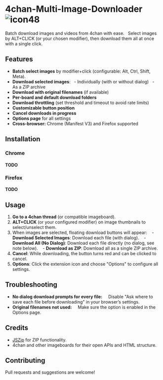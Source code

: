 # 4chan-Multi-Image-Downloader ![icon48](https://github.com/user-attachments/assets/b53cb537-c3d6-48a9-bdef-d71433f34228)

Batch download images and videos from 4chan with ease.  
Select images by ALT+CLICK (or your chosen modifier), then download them all at once with a single click.


## Features

- **Batch select images** by modifier+click (configurable: Alt, Ctrl, Shift, Meta).
- **Download selected images**:
  - Individually (with or without dialog)
  - As a ZIP archive
- **Download with original filenames** (if available)
- **Per-board and default download folders**
- **Download throttling** (set threshold and timeout to avoid rate limits)
- **Customizable button position**
- **Cancel downloads in progress**
- **Options page** for all settings
- **Cross-browser:** Chrome (Manifest V3) and Firefox supported

## Installation

### Chrome

#### TODO

### Firefox

#### TODO

## Usage

1. **Go to a 4chan thread** (or compatible imageboard).
2. **ALT+CLICK** (or your configured modifier) on image thumbnails to select/unselect them.
3. When images are selected, floating download buttons will appear:
   - **Download Selected Images**: Download each file (with dialog).
   - **Download All (No Dialog)**: Download each file directly (no dialog, see note below).
   - **Download as ZIP**: Download all as a single ZIP archive.
4. **Cancel**: While downloading, the button turns red and can be clicked to cancel.
5. **Options**: Click the extension icon and choose "Options" to configure all settings.


## Troubleshooting

- **No dialog download prompts for every file:**  
  Disable "Ask where to save each file before downloading" in your browser’s settings.
- **Original filenames not used:**  
  Make sure the option is enabled in the Options page.


## Credits

- [JSZip](https://stuk.github.io/jszip/) for ZIP functionality.
- 4chan and other imageboards for their open APIs and HTML structure.


## Contributing

Pull requests and suggestions are welcome!
